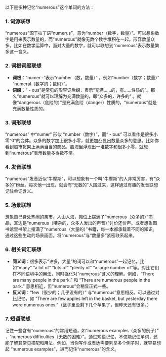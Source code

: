 以下是多种记忆“numerous”这个单词的方法：

### 1. 词源联想
“numerous”源于拉丁语“numerus”，意为“number（数字，数量）”。可以想象数字是用来表示数量的，而“numerous”就像无数个数字堆积在一起，形容数量众多。比如在数学运算中，面对大量的数字，就可以联想到“numerous”表示数量繁多这一含义。

### 2. 词根词缀联想
 - **词根**：“numer -”表示“number（数，数量）” ，例如“number（数字；数量）” “numeral（数字的；数码）”。
 - **词缀**：“ - ous”是常见的形容词后缀，表示“充满……的，有……性质的”。那么“numerous”就可以理解为充满数量的，即“众多的，许多的” 。就像“dangerous（危险的）”是充满危险（danger）性质的，“numerous”就是充满数量性质的。

### 3. 词形联想
 “numerous” 中“numer” 形似 “number（数字）”，而“ - ous” 可以看作是很多小零“0”的变体。众多的数字加上很多小零，就更加凸显出数量众多的意思。比如你看到超市货架上满满当当的商品，脑海里浮现出一堆数字和很多小零，就想到“numerous”表示数量多得数不清。

### 4. 发音联想
“numerous”发音近似“牛摩斯”，可以想象有一个叫“牛摩斯”的人非常厉害，有“众多的”粉丝。每次他一出现，就会有“无数的”人围过来，这样通过有趣的发音联想记住单词含义。

### 5. 场景联想
想象自己身处热闹的集市，人山人海，摊位上摆满了“numerous（众多的）”商品，耳边是“numerous（嘈杂的，众多人发出的声音）”讨价还价声。或者想象图书馆里书架上摆满了“numerous（大量的）”书籍，每一本都承载着不同的知识。通过这些生动的场景画面，将“numerous”与“数量多”紧密联系起来。

### 6. 相关词汇联想
 - **同义词**：很多表示“许多，大量”的词可以和“numerous”一起记忆，比如“many” “a lot of” “lots of” “plenty of” “a large number of”等。对比它们在不同语境中的用法，同时强化对“numerous”含义的理解。例如，“There are many people in the park.” 和 “There are numerous people in the park.” 意思相近，但“numerous”会稍显正式一些。
 - **反义词**：“few（很少的；几乎没有的）” 与“numerous”意思相反。可以通过对比记忆，如 “There are few apples left in the basket, but yesterday there were numerous ones.”（篮子里没剩下几个苹果了，但昨天还有很多。）

### 7. 短语联想
记住一些含有“numerous”的常用短语，如“numerous examples（众多的例子）” ，“numerous difficulties（无数的困难）”。通过短语记忆，不仅能记住单词，还能了解其常见搭配和用法。例如，当你写作或表达需要列举多个例子时，就容易想起 “numerous examples”，进而记住“numerous”的含义。 